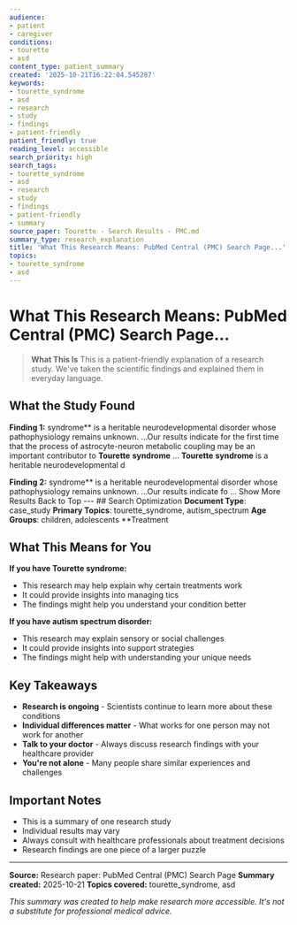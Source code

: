 ```yaml
---
audience:
- patient
- caregiver
conditions:
- tourette
- asd
content_type: patient_summary
created: '2025-10-21T16:22:04.545287'
keywords:
- tourette_syndrome
- asd
- research
- study
- findings
- patient-friendly
patient_friendly: true
reading_level: accessible
search_priority: high
search_tags:
- tourette_syndrome
- asd
- research
- study
- findings
- patient-friendly
- summary
source_paper: Tourette - Search Results - PMC.md
summary_type: research_explanation
title: 'What This Research Means: PubMed Central (PMC) Search Page...'
topics:
- tourette_syndrome
- asd
---
```


# What This Research Means: PubMed Central (PMC) Search Page...

> **What This Is**
> This is a patient-friendly explanation of a research study. We've taken the scientific findings and explained them in everyday language.

## What the Study Found

**Finding 1:** syndrome** is a heritable neurodevelopmental disorder whose pathophysiology remains unknown. ...Our results indicate for the first time that the process of astrocyte-neuron metabolic coupling may be an important contributor to **Tourette** **syndrome** … **Tourette** **syndrome** is a heritable neurodevelopmental d

**Finding 2:** syndrome** is a heritable neurodevelopmental disorder whose pathophysiology remains unknown. ...Our results indicate fo … Show More Results Back to Top --- ## Search Optimization **Document Type**: case_study **Primary Topics**: tourette_syndrome, autism_spectrum **Age Groups**: children, adolescents **Treatment

## What This Means for You

**If you have Tourette syndrome:**
- This research may help explain why certain treatments work
- It could provide insights into managing tics
- The findings might help you understand your condition better

**If you have autism spectrum disorder:**
- This research may explain sensory or social challenges
- It could provide insights into support strategies
- The findings might help with understanding your unique needs

## Key Takeaways

- **Research is ongoing** - Scientists continue to learn more about these conditions
- **Individual differences matter** - What works for one person may not work for another
- **Talk to your doctor** - Always discuss research findings with your healthcare provider
- **You're not alone** - Many people share similar experiences and challenges

## Important Notes

- This is a summary of one research study
- Individual results may vary
- Always consult with healthcare professionals about treatment decisions
- Research findings are one piece of a larger puzzle

---

**Source:** Research paper: PubMed Central (PMC) Search Page
**Summary created:** 2025-10-21
**Topics covered:** tourette_syndrome, asd

*This summary was created to help make research more accessible. It's not a substitute for professional medical advice.*
